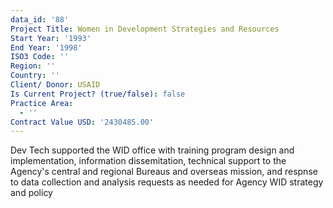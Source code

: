 ```yaml
---
data_id: '88'
Project Title: Women in Development Strategies and Resources
Start Year: '1993'
End Year: '1998'
ISO3 Code: ''
Region: ''
Country: ''
Client/ Donor: USAID
Is Current Project? (true/false): false
Practice Area:
  - ''
Contract Value USD: '2430485.00'
---
```

Dev Tech supported the WID office with training program design and implementation, information dissemitation, technical support to the Agency's central and regional Bureaus and overseas mission, and respnse to data collection and analysis requests as needed for Agency WID strategy and policy